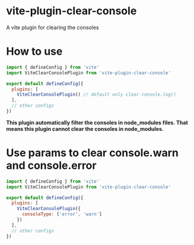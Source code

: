 # vite-plugin-clear-console
A vite plugin for clearing the consoles

# How to use
```js
import { defineConfig } from 'vite'
import ViteClearConsolePlugin from 'vite-plugin-clear-console'

export default defineConfig({
  plugins: [
    ViteClearConsolePlugin() // default only clear console.log()
  ],
  // other configs
})
```

**This plugin automatically filter the consoles in node_modules files. That means this plugin cannot clear the consoles in node_modules.**

# Use params to clear console.warn and console.error
```js
import { defineConfig } from 'vite'
import ViteClearConsolePlugin from 'vite-plugin-clear-console'

export default defineConfig({
  plugins: [
    ViteClearConsolePlugin({
      consoleType: ['error', 'warn']
    })
  ],
  // other configs
})

```